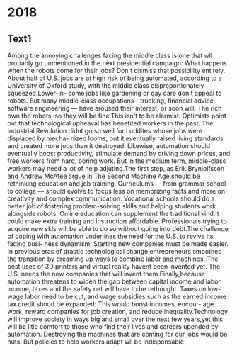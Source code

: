# 2018

## Text1
Among the annoying challenges facing the middle class is one that wll probably go unmentioned in the next presidential campaign: What happens when the robots come for their jobs?
Don't dismiss that possibility entirely. About half of U.S. jobs are at high risk of being automated, according to a University of Oxford study, with the middle class disproportionately squeezed.Lower-in- come jobs like gardening or day care don't appeal to robots. But many middle-class occupations - trucking, financial advice, software engineering — have aroused their interest, or soon will. The rich own the robots, so they will be fine.This isn't to be alarmist. Optimists point out that technological upheaval has benefited workers in the past. The Industrial Revolution didnt go so well for Luddites whose jobs were displaced by mecha- nized looms, but it eventually raised living standards and created more jobs than it destroyed. Likewise, automation should eventually boost productivity, stimulate demand by driving down prices, and free workers from hard, boring work. But in the medium term, middle-class workers may need a lot of help adjuting.The first step, as Erik Brynjolfsson and Andrew McAfee argue in The Second Machine Age,should be rethinking education and job training. Curriculums — from grammar school to college — should evolve to focus less on memorizing facts and more on creativity and complex communication. Vocational schools should do a better job of fostering problem-solving skills and helping students work alongside robots. Online education can supplement the traditional kind.It could make extra training and instruction affordable. Professionals trying to acquire new skls will be able to do so without going into debt.The challenge of coping with automation underlines the need for the U.S. to revive its fading busi- ness dynamism: Starting new companies must be made easier. In previous eras of drastic technological change,entrepreneurs smoothed the transition by dreaming up ways to combine labor and machines. The best uses of 3D printers and virtual reality havent been invented yet. The U.S. needs the new companies that will invent them.Finally,because automation threatens to widen the gap between capital income and labor income, taxes and the safety net will have to be rethought. Taxes on low-wage labor need to be cut, and wage subsidies such as the earned income tax credit shoud be expanded: This would boost incomes, encour- age work, reward companies for job creation, and reduce inequality.Technology will improve society in ways big and small over the next few years,yet this will be litle comfort to those who find their lives and careers upended by automation. Destroying the machines that are coming for our jobs would be nuts. But policies to help workers adapt wll be indispensable
